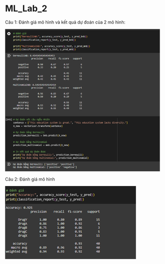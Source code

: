 # ML_Lab_2

Câu 1:
Đánh giá mô hình và kết quả dự đoán của 2 mô hình:

![Cau1](cau1.png)

Câu 2:
Đánh giá mô hình

![Cau2](cau2.png)
